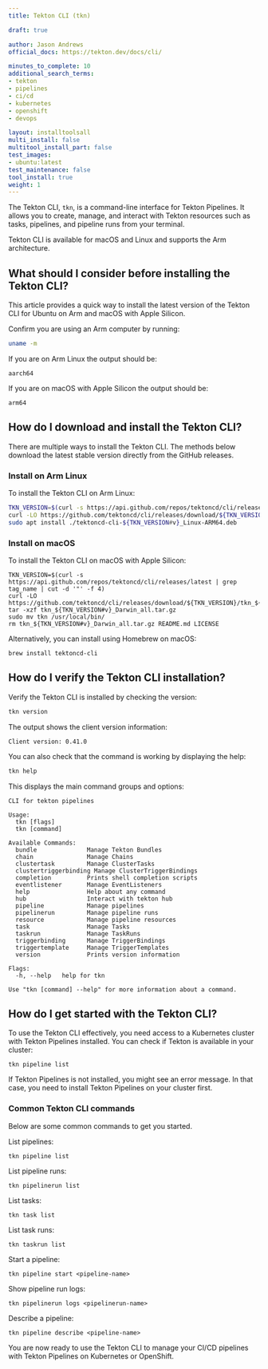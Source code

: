 ```yaml
---
title: Tekton CLI (tkn)

draft: true

author: Jason Andrews
official_docs: https://tekton.dev/docs/cli/

minutes_to_complete: 10
additional_search_terms:
- tekton
- pipelines
- ci/cd
- kubernetes
- openshift
- devops

layout: installtoolsall
multi_install: false
multitool_install_part: false
test_images:
- ubuntu:latest
test_maintenance: false
tool_install: true
weight: 1
---
```


The Tekton CLI, `tkn`, is a command-line interface for Tekton Pipelines. It allows you to create, manage, and interact with Tekton resources such as tasks, pipelines, and pipeline runs from your terminal.

Tekton CLI is available for macOS and Linux and supports the Arm architecture.

## What should I consider before installing the Tekton CLI?

This article provides a quick way to install the latest version of the Tekton CLI for Ubuntu on Arm and macOS with Apple Silicon.

Confirm you are using an Arm computer by running:

```bash { target="ubuntu:latest" }
uname -m
```

If you are on Arm Linux the output should be:

```output
aarch64
```

If you are on macOS with Apple Silicon the output should be:

```output
arm64
```

## How do I download and install the Tekton CLI?

There are multiple ways to install the Tekton CLI. The methods below download the latest stable version directly from the GitHub releases.

### Install on Arm Linux

To install the Tekton CLI on Arm Linux:

```bash { target="ubuntu:latest" }
TKN_VERSION=$(curl -s https://api.github.com/repos/tektoncd/cli/releases/latest | grep tag_name | cut -d '"' -f 4)
curl -LO https://github.com/tektoncd/cli/releases/download/${TKN_VERSION}/tektoncd-cli-${TKN_VERSION#v}_Linux-ARM64.deb
sudo apt install ./tektoncd-cli-${TKN_VERSION#v}_Linux-ARM64.deb
```

### Install on macOS

To install the Tekton CLI on macOS with Apple Silicon:

```console
TKN_VERSION=$(curl -s https://api.github.com/repos/tektoncd/cli/releases/latest | grep tag_name | cut -d '"' -f 4)
curl -LO https://github.com/tektoncd/cli/releases/download/${TKN_VERSION}/tkn_${TKN_VERSION#v}_Darwin_all.tar.gz
tar -xzf tkn_${TKN_VERSION#v}_Darwin_all.tar.gz
sudo mv tkn /usr/local/bin/
rm tkn_${TKN_VERSION#v}_Darwin_all.tar.gz README.md LICENSE
```

Alternatively, you can install using Homebrew on macOS:

```console
brew install tektoncd-cli
```

## How do I verify the Tekton CLI installation?

Verify the Tekton CLI is installed by checking the version:

```bash { target="ubuntu:latest" }
tkn version
```

The output shows the client version information:

```output
Client version: 0.41.0
```

You can also check that the command is working by displaying the help:

```bash { target="ubuntu:latest" }
tkn help
```

This displays the main command groups and options:

```output
CLI for tekton pipelines

Usage:
  tkn [flags]
  tkn [command]

Available Commands:
  bundle              Manage Tekton Bundles
  chain               Manage Chains
  clustertask         Manage ClusterTasks
  clustertriggerbinding Manage ClusterTriggerBindings
  completion          Prints shell completion scripts
  eventlistener       Manage EventListeners
  help                Help about any command
  hub                 Interact with tekton hub
  pipeline            Manage pipelines
  pipelinerun         Manage pipeline runs
  resource            Manage pipeline resources
  task                Manage Tasks
  taskrun             Manage TaskRuns
  triggerbinding      Manage TriggerBindings
  triggertemplate     Manage TriggerTemplates
  version             Prints version information

Flags:
  -h, --help   help for tkn

Use "tkn [command] --help" for more information about a command.
```

## How do I get started with the Tekton CLI?

To use the Tekton CLI effectively, you need access to a Kubernetes cluster with Tekton Pipelines installed. You can check if Tekton is available in your cluster:

```console
tkn pipeline list
```

If Tekton Pipelines is not installed, you might see an error message. In that case, you need to install Tekton Pipelines on your cluster first.

### Common Tekton CLI commands

Below are some common commands to get you started.

List pipelines:

```console
tkn pipeline list
```

List pipeline runs:

```console
tkn pipelinerun list
```

List tasks:

```console
tkn task list
```

List task runs:

```console
tkn taskrun list
```

Start a pipeline:

```console
tkn pipeline start <pipeline-name>
```

Show pipeline run logs:

```console
tkn pipelinerun logs <pipelinerun-name>
```

Describe a pipeline:

```console
tkn pipeline describe <pipeline-name>
```

You are now ready to use the Tekton CLI to manage your CI/CD pipelines with Tekton Pipelines on Kubernetes or OpenShift.
